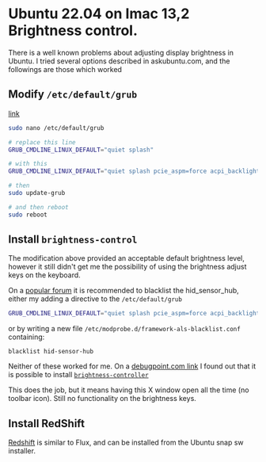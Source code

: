 # Ubuntu 22.04 on Imac 13,2 Brightness control.

There is a well known problems about adjusting display brightness in Ubuntu. 
I tried several options described in askubuntu.com, and the followings are those which worked

## Modify `/etc/default/grub`
[link](https://askubuntu.com/questions/1295423/ubuntu-20-04-on-imac-mid-2011-cant-adjust-brightness/1478635#1478635)

```bash
sudo nano /etc/default/grub

# replace this line
GRUB_CMDLINE_LINUX_DEFAULT="quiet splash"

# with this
GRUB_CMDLINE_LINUX_DEFAULT="quiet splash pcie_aspm=force acpi_backlight=native"

# then
sudo update-grub

# and then reboot
sudo reboot
```

## Install `brightness-control`
The modification above provided an acceptable default brightness level, however it still didn't get me the possibility of using the brightness adjust keys on the keyboard.

On a [popular forum](https://community.frame.work/t/responded-ubuntu-22-brightness-keys-not-working/22460/23)  it is recommended to blacklist the hid_sensor_hub, either my adding a directive to the `/etc/default/grub`

```bash
GRUB_CMDLINE_LINUX_DEFAULT="quiet splash pcie_aspm=force acpi_backlight=vendor module_blacklist=hid_sensor_hub"
```

or by writing a new file `/etc/modprobe.d/framework-als-blacklist.conf` containing:

```
blacklist hid-sensor-hub
```

Neither of these worked for me. On a [debugpoint.com link](https://www.debugpoint.com/2-ways-fix-laptop-brightness-problem-ubuntu-linux/) I found out that it is possible to install [`brightness-controller`](https://github.com/lordamit/Brightness)

This does the job, but it means having this X window open all the time (no toolbar icon). Still no functionality on the brightness keys.

## Install RedShift
[Redshift](http://jonls.dk/redshift/) is similar to Flux, and can be installed from the Ubuntu snap sw installer.








